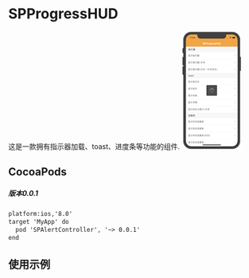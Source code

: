 # SPProgressHUD
这是一款拥有指示器加载、toast、进度条等功能的组件.
[![](https://raw.githubusercontent.com/SPStore/SPProgressHUD/master/Screetshots/1-small.png)](https://raw.githubusercontent.com/SPStore/SPProgressHUD/master/Screetshots/1.png)

## CocoaPods
##### 版本0.0.1
```
platform:ios,'8.0'
target 'MyApp' do
  pod 'SPAlertController', '~> 0.0.1'
end
```
## 使用示例
